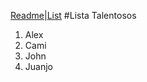 [Readme](/README)|[List](https://alexdoa.github.io/labAWSalex/list)
#Lista Talentosos
1. Alex
2. Cami
3. John
4. Juanjo
